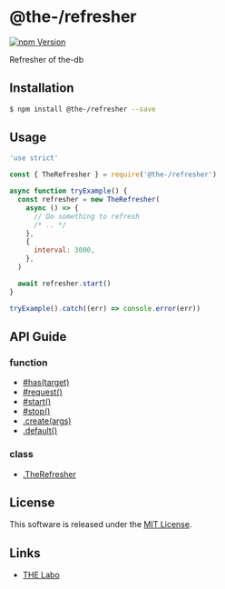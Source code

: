 @the-/refresher
==========

<!---
This file is generated by the-tmpl. Do not update manually.
--->

<!-- Badge Start -->
<a name="badges"></a>

[![npm Version][bd_npm_shield_url]][bd_npm_url]

[bd_repo_url]: https://github.com/the-labo/the
[bd_travis_url]: http://travis-ci.org/the-labo/the
[bd_travis_shield_url]: http://img.shields.io/travis/the-labo/the.svg?style=flat
[bd_travis_com_url]: http://travis-ci.com/the-labo/the
[bd_travis_com_shield_url]: https://api.travis-ci.com/the-labo/the.svg?token=
[bd_license_url]: https://github.com/the-labo/the/blob/master/LICENSE
[bd_npm_url]: http://www.npmjs.org/package/@the-/refresher
[bd_npm_shield_url]: http://img.shields.io/npm/v/@the-/refresher.svg?style=flat
[bd_standard_url]: http://standardjs.com/
[bd_standard_shield_url]: https://img.shields.io/badge/code%20style-standard-brightgreen.svg

<!-- Badge End -->


<!-- Description Start -->
<a name="description"></a>

Refresher of the-db

<!-- Description End -->


<!-- Overview Start -->
<a name="overview"></a>



<!-- Overview End -->


<!-- Sections Start -->
<a name="sections"></a>

<!-- Section from "doc/readme/01.Installation.md.hbs" Start -->

<a name="section-doc-readme-01-installation-md"></a>

Installation
-----

```bash
$ npm install @the-/refresher --save
```


<!-- Section from "doc/readme/01.Installation.md.hbs" End -->

<!-- Section from "doc/readme/02.Usage.md.hbs" Start -->

<a name="section-doc-readme-02-usage-md"></a>

Usage
---------

```javascript
'use strict'

const { TheRefresher } = require('@the-/refresher')

async function tryExample() {
  const refresher = new TheRefresher(
    async () => {
      // Do something to refresh
      /* .. */
    },
    {
      interval: 3000,
    },
  )

  await refresher.start()
}

tryExample().catch((err) => console.error(err))

```


<!-- Section from "doc/readme/02.Usage.md.hbs" End -->


<!-- Sections Start -->

<a name="api"></a>

## API Guide

### function
- [#has(target)](./doc/api/api.md#module_@the-/refresher.TheRefresher#has)
- [#request()](./doc/api/api.md#module_@the-/refresher.TheRefresher#request)
- [#start()](./doc/api/api.md#module_@the-/refresher.TheRefresher#start)
- [#stop()](./doc/api/api.md#module_@the-/refresher.TheRefresher#stop)
- [.create(args)](./doc/api/api.md#module_@the-/refresher.create)
- [.default()](./doc/api/api.md#module_@the-/refresher.default)
### class
- [.TheRefresher](./doc/api/api.md#module_@the-/refresher.TheRefresher)

<!-- LICENSE Start -->
<a name="license"></a>

License
-------
This software is released under the [MIT License](https://github.com/the-labo/the/blob/master/LICENSE).

<!-- LICENSE End -->


<!-- Links Start -->
<a name="links"></a>

Links
------

+ [THE Labo][the_labo_url]

[the_labo_url]: https://github.com/the-labo

<!-- Links End -->
